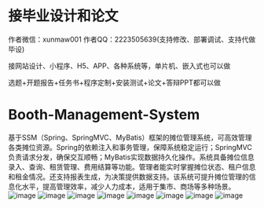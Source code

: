 # 接毕业设计和论文
作者微信：xunmaw001  作者QQ：2223505639(支持修改、部署调试、支持代做毕设)

接网站设计、小程序、H5、APP、各种系统等，单片机、嵌入式也可以做

选题+开题报告+任务书+程序定制+安装测试+论文+答辩PPT都可以做
# Booth-Management-System
基于SSM（Spring、SpringMVC、MyBatis）框架的摊位管理系统，可高效管理各类摊位资源。Spring的依赖注入和事务管理，保障系统稳定运行；SpringMVC负责请求分发，确保交互顺畅；MyBatis实现数据持久化操作。系统具备摊位信息录入、查询、租赁管理、费用结算等功能。管理者能实时掌握摊位状态、租户信息和租金情况。还支持报表生成，为决策提供数据支持。该系统可提升摊位管理的信息化水平，提高管理效率，减少人力成本，适用于集市、商场等多种场景。 
![image](https://github.com/user-attachments/assets/24bab12c-a997-433c-83a7-232787a94dec)
![image](https://github.com/user-attachments/assets/174c3d94-3967-4582-96af-fb18d8d7cf05)
![image](https://github.com/user-attachments/assets/de508cd4-8212-4975-99cf-f6df07bc6d43)
![image](https://github.com/user-attachments/assets/335b6f48-32e3-4781-982b-77d0de102275)
![image](https://github.com/user-attachments/assets/189dd74a-6fec-482b-ac66-d7971bdaaada)
![image](https://github.com/user-attachments/assets/29bb66a2-ef55-4a49-8e60-90b645856075)
![image](https://github.com/user-attachments/assets/d0e52439-dd34-4605-a23a-4356946d4149)
![image](https://github.com/user-attachments/assets/e258547f-38dc-44b5-8108-77dcc836aef2)
